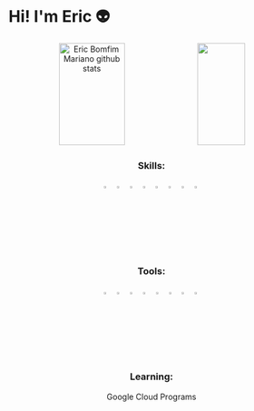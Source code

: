 # Hi! I'm Eric 👽


<div align="center">  
  <img width="48%" height="180px" src="https://github-readme-stats.vercel.app/api?username=EricMariano&show_icons=true&count_private=true&hide_border=true&title_color=00AEFF&icon_color=2DDE98&text_color=FFFFFF&bg_color=050F2C" alt="Eric Bomfim Mariano github stats" /> 
  <img width="41%" height="180px" src="https://github-readme-stats.vercel.app/api/top-langs/?username=EricMariano&layout=compact&hide_border=true&title_color=00AEFF&text_color=FFFFFF&bg_color=050F2C" />
</div>

<div align="center">

### Skills:

  <img width="3%" src="https://www.svgrepo.com/show/452228/html-5.svg"> <img/>
  <img width="3%" src="https://www.svgrepo.com/show/452185/css-3.svg"> <img/>
  <img width="3%" src="https://www.svgrepo.com/show/373705/js-official.svg"> <img/>
  <img width="2.8%" src="https://www.svgrepo.com/show/303600/typescript-logo.svg"> <img/>
  <img width="3%" src="https://www.svgrepo.com/show/452092/react.svg"> <img/>
  <img width="3%" src="https://www.svgrepo.com/show/374118/tailwind.svg"> <img/>
  <img width="3%" src="https://www.svgrepo.com/show/452091/python.svg"> <img/> 
  <img width="3%" src="https://www.svgrepo.com/show/373623/git.svg"> <img/>


### Tools:
<img width="3%" src="https://www.svgrepo.com/show/354237/pycharm.svg"> <img/>
<img width="3%" src="https://www.svgrepo.com/show/353906/intellij-idea.svg"> <img/>
<img width="3%" src="https://www.svgrepo.com/show/374171/vscode.svg"> <img/>
<img width="3%" src="https://www.svgrepo.com/show/448221/docker.svg"> <img/>
<img width="3%" src="https://www.svgrepo.com/show/313078/alexa-2.svg"> <img/>
<img width="3%" src="https://www.svgrepo.com/show/452211/github.svg"> <img/>
<img width="3%" src="https://www.svgrepo.com/show/448236/linux.svg"> <img/>
<img width="3%" src="https://www.svgrepo.com/show/448222/figma.svg"> <img/>

### Learning:
Google Cloud Programs
